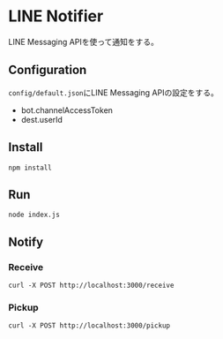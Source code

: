 # LINE Notifier
LINE Messaging APIを使って通知をする。

## Configuration
`config/default.json`にLINE Messaging APIの設定をする。

* bot.channelAccessToken
* dest.userId

## Install
```
npm install
```

## Run
```
node index.js
```

## Notify
### Receive
```
curl -X POST http://localhost:3000/receive
```
### Pickup
```
curl -X POST http://localhost:3000/pickup
```

